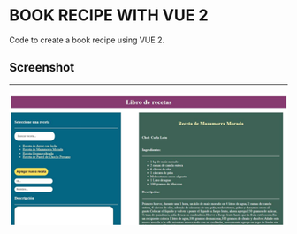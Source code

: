 # BOOK RECIPE WITH VUE 2

Code to create a book recipe using VUE 2.

## Screenshot
___

![](book-recipe.jpg)